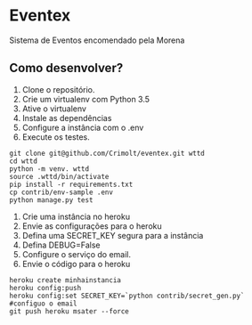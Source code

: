 # Eventex

Sistema de Eventos encomendado pela Morena

## Como desenvolver?

1. Clone o repositório.
2. Crie um virtualenv com Python 3.5
3. Ative o virtualenv
4. Instale as dependências
5. Configure a instância com o .env
6. Execute os testes.

```console
git clone git@github.com/Crimolt/eventex.git wttd
cd wttd
python -m venv. wttd
source .wttd/bin/activate
pip install -r requirements.txt
cp contrib/env-sample .env
python manage.py test
```

1. Crie uma instância no heroku
2. Envie as configurações para o heroku
3. Defina uma SECRET_KEY segura para a instância
4. Defina DEBUG=False
5. Configure o serviço do email.
6. Envie o código para o heroku

```console
heroku create minhainstancia
heroku config:push
heroku config:set SECRET_KEY=`python contrib/secret_gen.py`
#configuo o email
git push heroku msater --force
```